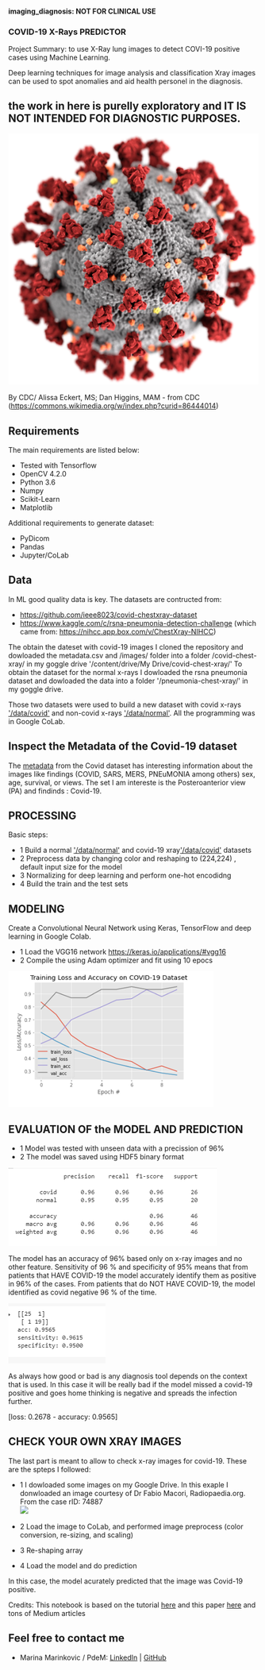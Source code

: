 #### imaging_diagnosis: NOT FOR CLINICAL USE

### COVID-19 X-Rays PREDICTOR
Project Summary: to use X-Ray lung images to detect COVI-19 positive cases using Machine Learning. 

Deep learning techniques for image analysis and classification Xray images can be used to spot anomalies and aid health personel in the diagnosis. 

##  the work in here is purelly exploratory and IT IS NOT INTENDED FOR DIAGNOSTIC PURPOSES. 

![](images/SARS-CoV-2_without_background.png)

By CDC/ Alissa Eckert, MS; Dan Higgins, MAM - from CDC (https://commons.wikimedia.org/w/index.php?curid=86444014)



## Requirements
The main requirements are listed below:

- Tested with Tensorflow 
- OpenCV 4.2.0
- Python 3.6
- Numpy
- Scikit-Learn
- Matplotlib

Additional requirements to generate dataset:

- PyDicom
- Pandas
- Jupyter/CoLab

## Data
In ML good quality data is key. The datasets are contructed from:

- https://github.com/ieee8023/covid-chestxray-dataset
- https://www.kaggle.com/c/rsna-pneumonia-detection-challenge (which came from: https://nihcc.app.box.com/v/ChestXray-NIHCC)

The obtain the dateset with covid-19 images I cloned the repository and dowloaded the metadata.csv and /images/ folder into a folder /covid-chest-xray/ in my goggle drive '/content/drive/My Drive/covid-chest-xray/'
To obtain the dataset for the normal x-rays I dowloaded the rsna pneumonia dataset and dowloaded the data into a folder '/pneumonia-chest-xray/' in my goggle drive. 

Those two datasets were used to build a new dataset with covid x-rays ['/data/covid'](data/covid) and non-covid x-rays ['/data/normal'](data/normal). All the programming was in Google CoLab. 

## Inspect the Metadata of the Covid-19 dataset
The [metadata](metadata.csv) from the Covid dataset has interesting information about the images like findings (COVID, SARS, MERS, PNEuMONIA among others) sex, age, survival, or views. The set I am intereste is the Posteroanterior view (PA) and findinds : Covid-19. 

## PROCESSING
Basic steps:
 - 1 Build a normal ['/data/normal'](data/normal) and covid-19 xray['/data/covid'](data/covid) datasets
 - 2 Preprocess data by changing color and reshaping to (224,224) , default input size for the model
 - 3 Normalizing for deep learning and perform one-hot encodidng 
 - 4 Build the train and the test sets 


## MODELING 

Create a Convolutional Neural Network using Keras, TensorFlow and deep learning in Google Colab. 

- 1 Load the VGG16 network https://keras.io/applications/#vgg16
- 2 Compile the using Adam optimizer and fit using 10 epocs

 ![](images/Training.PNG)

## EVALUATION OF the MODEL AND PREDICTION

- 1 Model was tested with unseen data with a precission of 96% 
- 2 The model was saved using HDF5 binary format

![](images/ClassReport.PNG)

The model has an accuracy of 96% based only on x-ray images and no other feature. Sensitivity of 96 % and specificity of 95% means that from patients that HAVE COVID-19 the model accurately identify them as positive in 96% of the cases. From patients that do NOT HAVE COVID-19, the model identified as covid negative 96 % of the time. 

![](images/SensSpec.PNG)

As always how good or bad is any diagnosis tool depends on the context that is used. In this case it will be really bad if the model missed a covid-19 positive and goes home thinking is negative and spreads the infection further. 

[loss: 0.2678 - accuracy: 0.9565]

##  CHECK YOUR OWN XRAY IMAGES

The last part is meant to allow to check x-ray images for covid-19. These are the spteps I followed: 
 
- 1 I dowloaded some images on my Google Drive. In this exaple I donwloaded an image courtesy of Dr Fabio Macori, Radiopaedia.org. From the case rID: 74887  
![](images/covid-19-pneumonia-14.png)

- 2 Load the image to CoLab, and performed image preprocess (color conversion, re-sizing, and scaling)
- 3 Re-shaping array 
- 4 Load the model and do prediction  

In this case, the model acurately predicted that the image was Covid-19 positive. 




Credits: 
This notebook is based on the tutorial [here](https://www.pyimagesearch.com/2020/03/16/detecting-covid-19-in-x-ray-images-with-keras-tensorflow-and-deep-learning/)
and this paper [here](https://arxiv.org/pdf/2003.09871v3.pdf) and tons of Medium articles 


## Feel free to contact me

* Marina Marinkovic / PdeM: [LinkedIn](https://www.linkedin.com/in/marinamarinkovic/) | [GitHub](https://github.com/MPdeM)